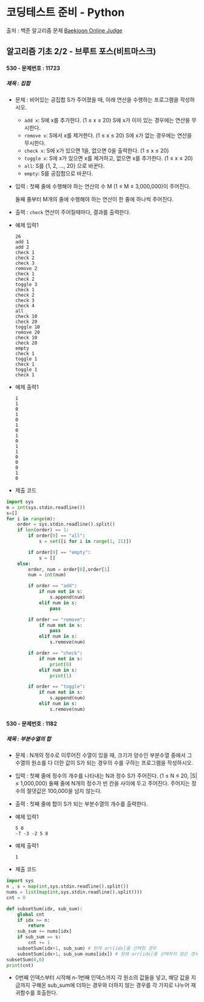 # 코딩테스트 준비 - Python



출처 : 백준 알고리즘 문제 [Baekjoon Online Judge](https://www.acmicpc.net/)



## 알고리즘 기초 2/2 - 브루트 포스(비트마스크)



#### 530 -  문제번호 : 11723 

 ##### 제목 : 집합

- 문제 :  비어있는 공집합 S가 주어졌을 때, 아래 연산을 수행하는 프로그램을 작성하시오.

  - `add x`: S에 x를 추가한다. (1 ≤ x ≤ 20) S에 x가 이미 있는 경우에는 연산을 무시한다.
  - `remove x`: S에서 x를 제거한다. (1 ≤ x ≤ 20) S에 x가 없는 경우에는 연산을 무시한다.
  - `check x`: S에 x가 있으면 1을, 없으면 0을 출력한다. (1 ≤ x ≤ 20)
  - `toggle x`: S에 x가 있으면 x를 제거하고, 없으면 x를 추가한다. (1 ≤ x ≤ 20)
  - `all`: S를 {1, 2, ..., 20} 으로 바꾼다.
  - `empty`: S를 공집합으로 바꾼다. 

- 입력 : 첫째 줄에 수행해야 하는 연산의 수 M (1 ≤ M ≤ 3,000,000)이 주어진다.

  둘째 줄부터 M개의 줄에 수행해야 하는 연산이 한 줄에 하나씩 주어진다.

- 출력 : `check` 연산이 주어질때마다, 결과를 출력한다.

- 예제 입력1

  ```
  26
  add 1
  add 2
  check 1
  check 2
  check 3
  remove 2
  check 1
  check 2
  toggle 3
  check 1
  check 2
  check 3
  check 4
  all
  check 10
  check 20
  toggle 10
  remove 20
  check 10
  check 20
  empty
  check 1
  toggle 1
  check 1
  toggle 1
  check 1
  ```

- 예제 출력1

  ```
  1
  1
  0
  1
  0
  1
  0
  1
  0
  1
  1
  0
  0
  0
  1
  0
  ```

- 제출 코드

```python
import sys
m = int(sys.stdin.readline())
s=[]
for i in range(m):
    order = sys.stdin.readline().split()
    if len(order) == 1:
        if order[0] == "all":
            s = set([i for i in range(1, 21)])

        if order[0] == "empty":
            s = []
    else:
        order, num = order[0],order[1]
        num = int(num)

        if order == "add":
            if num not in s:
                s.append(num)
            elif num in s:
                pass

        if order == "remove":
            if num not in s:
                pass
            elif num in s:
                s.remove(num)

        if order == "check":
            if num not in s:
                print(0)
            elif num in s:
                print(1)

        if order == "toggle":
            if num not in s:
                s.append(num)
            elif num in s:
                s.remove(num)
```



#### 530 -  문제번호 : 1182 

 ##### 제목 : 부분수열의 합

- 문제 :  N개의 정수로 이루어진 수열이 있을 때, 크기가 양수인 부분수열 중에서 그 수열의 원소를 다 더한 값이 S가 되는 경우의 수를 구하는 프로그램을 작성하시오.

- 입력 : 첫째 줄에 정수의 개수를 나타내는 N과 정수 S가 주어진다. (1 ≤ N ≤ 20, |S| ≤ 1,000,000) 둘째 줄에 N개의 정수가 빈 칸을 사이에 두고 주어진다. 주어지는 정수의 절댓값은 100,000을 넘지 않는다.

- 출력 : 첫째 줄에 합이 S가 되는 부분수열의 개수를 출력한다.

- 예제 입력1

  ```
  5 0
  -7 -3 -2 5 8
  ```

- 예제 출력1

  ```
  1
  ```

- 제출 코드

```python
import sys
n , s = map(int,sys.stdin.readline().split())
nums = list(map(int,sys.stdin.readline().split()))
cnt = 0

def subsetSum(idx, sub_sum):
    global cnt
    if idx >= n:
        return
    sub_sum += nums[idx]
    if sub_sum == s:
        cnt += 1
    subsetSum(idx+1, sub_sum) # 현재 arr[idx]를 선택한 경우
    subsetSum(idx+1, sub_sum-nums[idx]) # 현재 arr[idx]를 선택하지 않은 경우
subsetSum(0,0)
print(cnt)
```

- 0번째 인덱스부터 시작해 n-1번째 인덱스까지 각 원소의 값들을 넣고, 해당 값을 지금까지 구해온 sub_sum에 더하는 경우와 더하지 않는 경우를 각 가지로 나누어 재귀함수를 호출한다.
